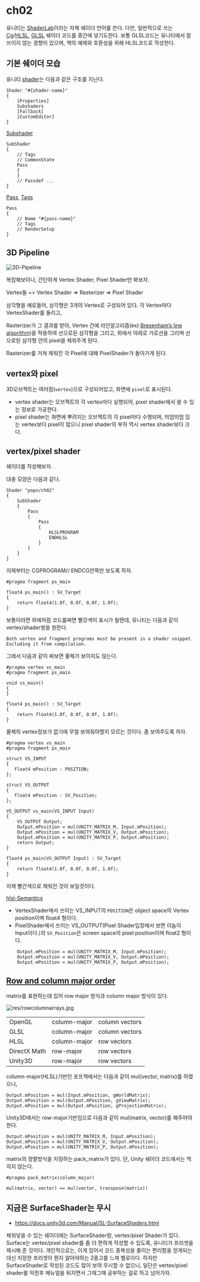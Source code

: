 # ch02

유니티는 [ShaderLab][unity: SL-Shader]이라는 자체 쉐이더 언어를 쓴다.
다만, 일반적으로 쓰는 [Cg]/[HLSL], [GLSL] 쉐이더 코드를 중간에 넣기도한다.
보통 GLSL코드는 유니티에서 잘 쓰이지 않는 경향이 있으며, 책의 예제와 호환성을 위해 HLSL코드로 작성한다.

## 기본 쉐이더 모습

유니티 [shader][unity: SL-Shader]는 다음과 같은 구조를 지닌다.

``` shader
Shader "#{shader-name}"
{
    [Properties]
    Subshaders
    [Fallback]
    [CustomEditor]
}
```

[Subshader][unity: SL-Subshader]

``` shader
SubShader
{
    // Tags
    // CommonState
    Pass
    {
    }
    // Passdef ...
}
```

[Pass][unity: SL-Pass], [Tags][unity: SL-PassTags]

``` shader
Pass
{
    // Name "#{pass-name}"
    // Tags
    // RenderSetup
}
```

## 3D Pipeline

![3D-Pipeline](https://upload.wikimedia.org/wikipedia/commons/5/54/3D-Pipeline.png)

복잡해보이나, 간단하게 Vertex Shader, Pixel Shader만 봐보자.

Vertex들 => Vertex Shader => Rasterizer => Pixel Shader

삼각형을 예로들어, 삼각형은 3개의 Vertex로 구성되어 있다. 각 Vertex마다 VertexShader를 돌리고,

Rasterizer가 그 결과를 받아, Vertex 간에 라인알고리즘(ex) [Bresenham’s line algorithm](https://en.wikipedia.org/wiki/Bresenham%27s_line_algorithm))을 적용하여 선으로된 삼각형을 그리고, 위에서 아레로 가로선을 그리며 선으로된 삼각형 안의 pixel을 체워주게 된다.

Rasterizer를 거쳐 체워진 각 Pixel에 대해 PixelShader가 돌아가게 된다.

## vertex와 pixel

3D오브젝트는 여러점(`vertex`)으로 구성되어있고, 화면에 `pixel`로 표시된다.

- vertex shader는 오브젝트의 각 vertex마다 실행되어, pixel shader에서 쓸 수 있는 정보로 가공한다.
- pixel shader는 화면에 뿌려지는 오브젝트의 각 pixel마다 수행되며, 띄엄띄엄 있는 vertex보다 pixel이 많으니 pixel shader의 부하 역시 vertex shader보다 크다.

## vertex/pixel shader

쉐이더를 작성해보자.

대충 모양은 다음과 같다.

``` shader
Shader "popo/ch02"
{
    SubShader
    {
        Pass
        {
            Pass
            {
                HLSLPROGRAM
                ENDHLSL
            }
        }
    }
}
```

이제부터는 CGPROGRAM// ENDCG안쪽만 보도록 하자.

``` shader
#pragma fragment ps_main

float4 ps_main() : SV_Target
{
    return float4(1.0f, 0.0f, 0.0f, 1.0f);
}
```

보통이라면 위에처럼 코드를짜면 빨강색이 표시가 될텐데, 유니티는 다음과 같이 vertex/shader쌍을 원한다.

``` ref
Both vertex and fragment programs must be present in a shader snippet. Excluding it from compilation.
```

그래서 다음과 같이 짜보면 물체가 보이지도 않는다.

``` hlsl
#pragma vertex vs_main
#pragma fragment ps_main

void vs_main()
{
}

float4 ps_main() : SV_Target
{
    return float4(1.0f, 0.0f, 0.0f, 1.0f);
}
```

물체의 vertex정보가 없기에 무얼 보여줘야할지 모르는 것이다. 좀 보여주도록 하자.

``` hlsl
#pragma vertex vs_main
#pragma fragment ps_main

struct VS_INPUT
{
   float4 mPosition : POSITION;
};

struct VS_OUTPUT
{
   float4 mPosition : SV_Position;
};

VS_OUTPUT vs_main(VS_INPUT Input)
{
    VS_OUTPUT Output;
    Output.mPosition = mul(UNITY_MATRIX_M, Input.mPosition);
    Output.mPosition = mul(UNITY_MATRIX_V, Output.mPosition);
    Output.mPosition = mul(UNITY_MATRIX_P, Output.mPosition);
    return Output;
}

float4 ps_main(VS_OUTPUT Input) : SV_Target
{
    return float4(1.0f, 0.0f, 0.0f, 1.0f);
}
```

이제 빨간색으로 채워진 것이 보일것이다.

[hlsl-Semantics](https://msdn.microsoft.com/en-us/library/windows/desktop/bb509647)

- VertexShader에서 쓰이는 VS_INPUT의 `POSITION`은 object space의 Vertex position이며 float4 형이다.
- PixelShader에서 쓰이는 VS_OUTPUT(Pixel Shader입장에서 보면 이놈이 Input이다.)의 `SV_Position`은 screen space의 pixel position이며 float2 형이다.

``` shader
    Output.mPosition = mul(UNITY_MATRIX_M, Input.mPosition);
    Output.mPosition = mul(UNITY_MATRIX_V, Output.mPosition);
    Output.mPosition = mul(UNITY_MATRIX_P, Output.mPosition);
```

## [Row and column major order](https://en.wikipedia.org/wiki/Row-_and_column-major_order)

matrix를 표현하는데 있어 row major 방식과 column major 방식이 있다.

![res/rowcolumnarrays.jpg](res/rowcolumnarrays.jpg)

|             |              |                |
|-------------|--------------|----------------|
|OpenGL       | column-major | column vectors |
|GLSL         | column-major | column vectors |
|HLSL         | column-major | row vectors    |
|DirectX Math | row-major    | row vectors    |
|Unity3D      | row-major    | row vectors    |

column-major(HLSL)기반인 포프책에서는 다음과 같이 mul(vector, matrix)를 하였으나,

``` hlsl
Output.mPosition = mul(Input.mPosition, gWorldMatrix);
Output.mPosition = mul(Output.mPosition, gViewMatrix);
Output.mPosition = mul(Output.mPosition, gProjectionMatrix);
```

Unity3D에서는 row-major기반임으로 다음과 같이 mul(matrix, vector)를 해주어야 한다.

``` hlsl
Output.mPosition = mul(UNITY_MATRIX_M, Input.mPosition);
Output.mPosition = mul(UNITY_MATRIX_V, Output.mPosition);
Output.mPosition = mul(UNITY_MATRIX_P, Output.mPosition);
```

matrix의 정렬방식을 지정하는 pack_matrix가 있다. 단, Unity 쉐이더 코드에서는 먹히지 않는다.

``` hlsl
#pragma pack_matrix(column_major)
```

``` hlsl
mul(matrix, vector) == mul(vector, transpose(matrix))
```

## 지금은 SurfaceShader는 무시

- <https://docs.unity3d.com/Manual/SL-SurfaceShaders.html>

체워넣을 수 있는 쉐이더에는 SurfaceShader랑, vertex/pixel Shader가 있다. Surface는 vertex/pixel shader를 좀 더 편하게 작성할 수 있도록, 유니티가 프리셋을 제시해 준 것이다. 개인적으로는, 이게 있어서 코드 중복성을 줄이는 편리함을 얻게되는대신 지정한 프리셋이 뭔지 알아야하는 2중고를 느껴 별로이다. 하지만 SurfaceShader로 작성된 코드도 많이 보여 무시할 수 없으니, 일단은 vertex/pixel shader를 익힌후 메뉴얼을 뒤지면서 그때그때 공부하는 걸로 하고 넘어가자.

[unity: SL-Shader]: https://docs.unity3d.com/Manual/SL-Shader.html
[unity: SL-SubShader]: https://docs.unity3d.com/Manual/SL-SubShader.html
[unity: SL-Pass]: https://docs.unity3d.com/Manual/SL-Pass.html
[unity: SL-PassTags]: https://docs.unity3d.com/Manual/SL-PassTags.html
[Cg]: https://en.wikipedia.org/wiki/Cg_(programming_language)
[HLSL]: https://en.wikipedia.org/wiki/High-Level_Shading_Language
[GLSL]: https://en.wikipedia.org/wiki/OpenGL_Shading_Language
